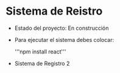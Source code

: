 <h1> Sistema de Reistro </h1>

- Estado del proyecto: En construcción 

- Para ejecutar el sistema debes colocar: 

   '''npm install react'''

- Sistema de Registro 2
